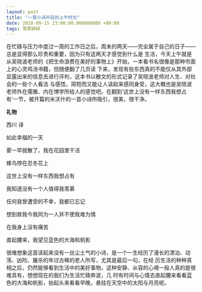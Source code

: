 ```yaml
---
layout: post
title: "一首小诗开启的上午时光"
date: 2018-09-15 23:00:00.000000000 +00:00
tags: 零零碎碎
---
```


在忙碌与压力中度过一周的工作日之后，周末的两天——完全属于自己的日子——总是显得那么珍贵和重要，因为只有这两天才感觉到什么是
生活，今天上午就是从吴晓波老师的《把生命浪费在美好的事物上》开始，一本看书名很像是那种市面上的心灵鸡汤书籍，但随便翻了几页读
下来，发现有些东西真的不能仅从其外部显露出来的信息去进行评判，这本书以散文的形式记录了吴晓波老师对人生、对社会的一些个人看法
与感悟，简短而又能让人读起来感同身受，这大概也是吴晓波老师外在儒雅、内在博学所给人的感觉吧。在翻到‘这世上没有一样东西我想占
有’一节，被开篇的米沃什的一首小诗所吸引，很美，很干净。

**礼物**

西川 译

如此幸福的一天

雾一早就散了，我在花园里干活

蜂鸟停在忍冬花上

这世上没有一样东西我想占有

我知道没有一个人值得我羡慕

任何我曾遭受的不幸，我都已忘记

想到故我今我同为一人并不使我难为情

在我身上没有痛苦

直起腰来，我望见蓝色的大海和帆影

很难想象这首读起来没有一丝尘土气的小诗，是一个一生经历了漫长的漂泊、动荡、凶险、屠杀的年过古稀的老人所写，尤其是最后一句，在经
历生活的种种真相之后，仍然能够看到生活中的美好事物，这种安静、从容的心境一般人真的是很难具有，想想现在的我们为生活忙碌奔波，几
时有时间与心情去直起腰来看看蓝色的大海和帆影，抬起头来看看早晚，悬挂在天空中的太阳与月亮呢。
